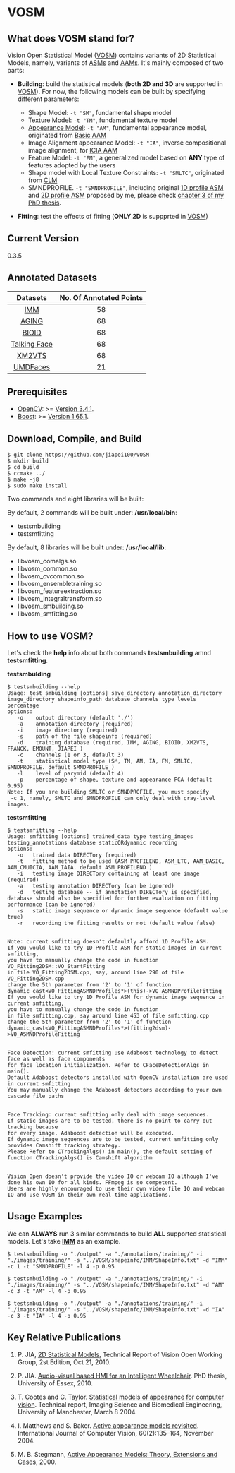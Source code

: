 # VOSM

## What does VOSM stand for?

Vision Open Statistical Model ([VOSM](https://github.com/jiapei100/VOSM)) contains variants of 2D Statistical Models, namely, variants of [ASMs](https://en.wikipedia.org/wiki/Active_shape_model) and [AAMs](https://en.wikipedia.org/wiki/Active_appearance_model). It's mainly composed of two parts:

* **Building**: build the statistical models (**both 2D and 3D** are supported in [VOSM](https://github.com/jiapei100/VOSM)). For now, the following models can be built by specifying different parameters:
  - Shape Model: ```-t "SM"```, fundamental shape model
  - Texture Model: ```-t "TM"```, fundamental texture model
  - [Appearance Model](http://www.imm.dtu.dk/~aam/main/node15.html): ```-t "AM"```, fundamental appearance model, originated from [Basic AAM](http://www.imm.dtu.dk/~aam/main/node16.html)
  - Image Alignment appearance Model: ```-t "IA"```, inverse compositional image alignment, for [ICIA AAM](https://www.ri.cmu.edu/pub_files/pub4/matthews_iain_2004_2/matthews_iain_2004_2.pdf)
  - Feature Model: ```-t "FM"```, a generalized model based on **ANY** type of features adopted by the users
  - Shape model with Local Texture Constraints: ```-t "SMLTC"```, originated from [CLM](https://personalpages.manchester.ac.uk/staff/timothy.f.cootes/Models/clm.html)
  - SMNDPROFILE. ```-t "SMNDPROFILE"```, including original [1D profile ASM](http://www.imm.dtu.dk/~aam/downloads/asmprops/node3.html) and [2D profile ASM](http://www.visionopen.com/members/jiapei/publications/pei_thesischapter34.pdf) proposed by me, please check [chapter 3 of my PhD thesis](http://www.visionopen.com/members/jiapei/publications/pei_thesischapter34.pdf).

* **Fitting**: test the effects of fitting (**ONLY 2D** is suppprted in [VOSM](https://github.com/jiapei100/VOSM))


## Current Version
0.3.5


## Annotated Datasets
| Datasets | No. Of Annotated Points |
|:----------:|:-------------------------:|
| [IMM](https://www2.imm.dtu.dk/~aam/datasets/datasets.html) | 58 |
| [AGING](http://sting.cycollege.ac.cy/~alanitis/fgnetaging/index.htm) | 68 |
| [BIOID](https://www.bioid.com/facedb/) | 68 |
| [Talking Face](http://www-prima.inrialpes.fr/FGnet/data/01-TalkingFace/talking_face.html) | 68 |
| [XM2VTS](http://www.ee.surrey.ac.uk/CVSSP/xm2vtsdb/) | 68 |
| [UMDFaces](http://www.umdfaces.io/) | 21 |

## Prerequisites

- [OpenCV](https://github.com/opencv/opencv): >= [Version 3.4.1](https://github.com/opencv/opencv/releases/tag/3.4.1).
- [Boost](https://www.boost.org/): >= [Version 1.65.1](https://www.boost.org/users/history/version_1_65_1.html).


## Download, Compile, and Build

```
$ git clone https://github.com/jiapei100/VOSM
$ mkdir build
$ cd build
$ ccmake ../
$ make -j8
$ sudo make install
```

Two commands and eight libraries will be built:

By default, 2 commands will be built under: **/usr/local/bin**:
- testsmbuilding
- testsmfitting

By default, 8 libraries will be built under: **/usr/local/lib**:
- libvosm_comalgs.so
- libvosm_common.so
- libvosm_cvcommon.so
- libvosm_ensembletraining.so
- libvosm_featureextraction.so
- libvosm_integraltransform.so
- libvosm_smbuilding.so
- libvosm_smfitting.so


## How to use VOSM?

Let's check the **help** info about both commands **testsmbuilding** amnd **testsmfitting**.

**testsmbulding**

```
$ testsmbuilding --help
Usage: test_smbuilding [options] save_directory annotation_directory image_directory shapeinfo_path database channels type levels percentage
options:
   -o    output directory (default './')
   -a    annotation directory (required)
   -i    image directory (required)
   -s    path of the file shapeinfo (required)
   -d    training database (required, IMM, AGING, BIOID, XM2VTS, FRANCK, EMOUNT, JIAPEI )
   -c    channels (1 or 3, default 3)
   -t    statistical model type (SM, TM, AM, IA, FM, SMLTC, SMNDPROFILE. default SMNDPROFILE )
   -l    level of parymid (default 4)
   -p    percentage of shape, texture and appearance PCA (default 0.95)
Note: If you are building SMLTC or SMNDPROFILE, you must specify
 -c 1, namely, SMLTC and SMNDPROFILE can only deal with gray-level images.
 ```

**testsmfitting**

```
$ testsmfitting --help
Usage: smfitting [options] trained_data type testing_images testing_annotations database staticORdynamic recording
options:
   -o   trained data DIRECTory (required)
   -t   fitting method to be used (ASM_PROFILEND, ASM_LTC, AAM_BASIC, AAM_CMUICIA, AAM_IAIA. default ASM_PROFILEND )
   -i   testing image DIRECTory containing at least one image (required)
   -a   testing annotation DIRECTory (can be ignored)
   -d   testing database -- if annotation DIRECTory is specified, database should also be specified for further evaluation on fitting performance (can be ignored)
   -s   static image sequence or dynamic image sequence (default value true)
   -r   recording the fitting results or not (default value false)


Note: current smfitting doesn't defaultly afford 1D Profile ASM.
If you would like to try 1D Profile ASM for static images in current smfitting,
you have to manually change the code in function VO_Fitting2DSM::VO_StartFitting
in file VO_Fitting2DSM.cpp, say, around line 290 of file VO_Fitting2DSM.cpp
change the 5th parameter from '2' to '1' of function
dynamic_cast<VO_FittingASMNDProfiles*>(this)->VO_ASMNDProfileFitting
If you would like to try 1D Profile ASM for dynamic image sequence in current smfitting,
you have to manually change the code in function
in file smfitting.cpp, say around line 453 of file smfitting.cpp
change the 5th parameter from '2' to '1' of function
dynamic_cast<VO_FittingASMNDProfiles*>(fitting2dsm)->VO_ASMNDProfileFitting


Face Detection: current smfitting use Adaboost technology to detect face as well as face components
for face location initialization. Refer to CFaceDetectionAlgs in main().
Default Adaboost detectors installed with OpenCV installation are used in current smfitting
You may manually change the Adaboost detectors according to your own cascade file paths


Face Tracking: current smfitting only deal with image sequences.
If static images are to be tested, there is no point to carry out tracking because
for every image, Adaboost detection will be executed.
If dynamic image sequences are to be tested, current smfitting only provides Camshift tracking strategy.
Please Refer to CTrackingAlgs() in main(), the default setting of function CTrackingAlgs() is Camshift algorithm


Vision Open doesn't provide the video IO or webcam IO although I've done his own IO for all kinds. FFmpeg is so competent.
Users are highly encouraged to use their own video file IO and webcam IO and use VOSM in their own real-time applications.
```


## Usage Examples

We can **ALWAYS** run 3 similar commands to build **ALL** supported statistical models. Let's take [**IMM**](https://www2.imm.dtu.dk/~aam/datasets/datasets.html) as an example.

```
$ testsmbuilding -o "./output" -a "./annotations/training/" -i "./images/training/" -s "../VOSM/shapeinfo/IMM/ShapeInfo.txt" -d "IMM" -c 1 -t "SMNDPROFILE" -l 4 -p 0.95

$ testsmbuilding -o "./output" -a "./annotations/training/" -i "./images/training/" -s "../VOSM/shapeinfo/IMM/ShapeInfo.txt" -d "AM" -c 3 -t "AM" -l 4 -p 0.95

$ testsmbuilding -o "./output" -a "./annotations/training/" -i "./images/training/" -s "../VOSM/shapeinfo/IMM/ShapeInfo.txt" -d "IA" -c 3 -t "IA" -l 4 -p 0.95
```




## Key Relative Publications

1) P. JIA, [2D Statistical Models](http://www.visionopen.com/members/jiapei/publications/pei_sm2dreport2010.pdf), Technical Report of Vision Open Working Group, 2st Edition, Oct 21, 2010.

2) P. JIA. [Audio-visual based HMI for an Intelligent Wheelchair](http://www.visionopen.com/members/jiapei/publications/pei_thesischapter34.pdf). PhD thesis, University of Essex, 2010.

3) T. Cootes and C. Taylor. [Statistical models of appearance for computer
vision](http://www.face-rec.org/algorithms/aam/app_models.pdf). Technical report, Imaging Science and Biomedical Engineering, University of Manchester, March 8 2004.

4) I. Matthews and S. Baker. [Active appearance models revisited](https://www.ri.cmu.edu/pub_files/pub4/matthews_iain_2004_2/matthews_iain_2004_2.pdf). International Journal of Computer Vision, 60(2):135–164, November 2004.

5) M. B. Stegmann, [Active Appearance Models: Theory, Extensions and Cases](http://www2.imm.dtu.dk/~aam/main/), 2000.

